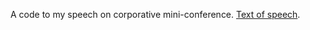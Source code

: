 A code to my speech on corporative mini-conference. [Text of speech](http://dimoneverything.blogspot.com/2013/03/blog-post_29.html).
